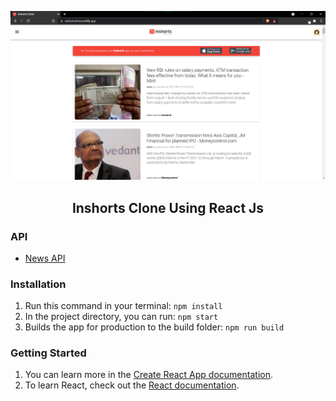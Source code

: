 ![Inshorts-Clone](https://github.com/jatiinyadav/Inshorts-clone-ReactJs/blob/master/src/assets/inshorts-clone.png)

<div align="center">
  <h2 align = "center">Inshorts Clone Using React Js </h2>
</div>

### API

- [News API](https://documenter.getpostman.com/view/3479169/Szf7zncp?version=latest#4e17258c-b76a-47ad-831a-33a4a871c9ed)

### Installation

1.  Run this command in your terminal: `npm install`
2.  In the project directory, you can run: `npm start`
3.  Builds the app for production to the build folder: `npm run build`




### Getting Started

1.  You can learn more in the [Create React App documentation](https://facebook.github.io/create-react-app/docs/getting-started).
2.  To learn React, check out the [React documentation](https://reactjs.org/).


